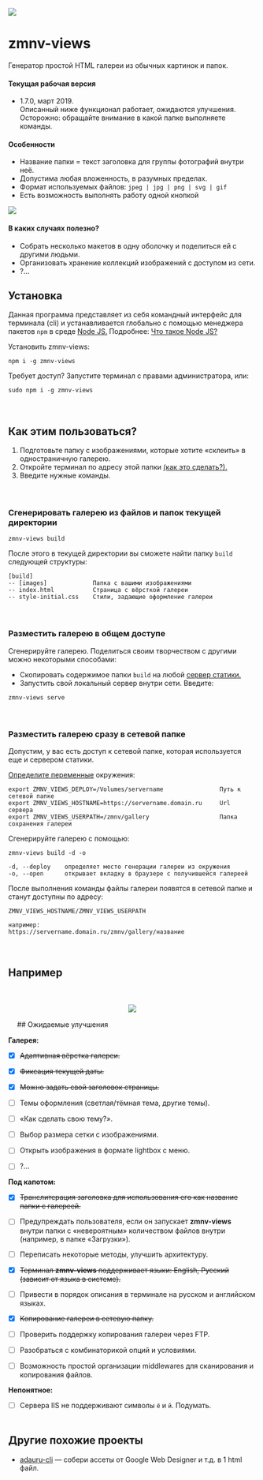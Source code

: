 <p>
    <img src="https://777999.au.ru/zmnv/zmnv-views.svg">
</p>

# zmnv-views

Генератор простой HTML галереи из обычных картинок и папок.

#### Текущая рабочая версия

* 1.7.0, март 2019.   
Описанный ниже функционал работает, ожидаются улучшения.  
Осторожно: обращайте внимание в какой папке выполняете команды.


#### Особенности

* Название папки = текст заголовка для группы фотографий внутри неё.
* Допустима любая вложенность, в разумных пределах.
* Формат используемых файлов: `jpeg | jpg | png | svg | gif`
* Есть возможность выполнять работу одной кнопкой

<p>
    <img src="https://777999.au.ru/zmnv/important/zmnv-views-picture.png">
</p>

#### В каких случаях полезно?

* Собрать несколько макетов в одну оболочку и поделиться ей с другими людьми.
* Организовать хранение коллекций изображений с доступом из сети.
* ?...


## Установка

Данная программа представляет из себя командный интерфейс для терминала (cli) и устанавливается глобально с помощью менеджера пакетов `npm` в среде [Node JS.](https://nodejs.org/) Подробнее: [Что такое Node JS?](https://www.google.com/search?q=%D1%87%D1%82%D0%BE+%D1%82%D0%B0%D0%BA%D0%BE%D0%B5+node+js&oq=%D1%87%D1%82%D0%BE+%D1%82%D0%B0%D0%BA%D0%BE%D0%B5+node+js&aqs=chrome..69i57j0l5.2745j0j7&sourceid=chrome&ie=UTF-8)


Установить zmnv-views:

```
npm i -g zmnv-views
```

Требует доступ? Запустите терминал с правами администратора, или:

```
sudo npm i -g zmnv-views
```

　

## Как этим пользоваться?

1. Подготовьте папку с изображениями, которые хотите «склеить» в одностраничную галерею.
2. Откройте терминал по адресу этой папки [(как это сделать?).](https://www.google.com/search?q=%D0%BA%D0%B0%D0%BA+%D0%BE%D1%82%D0%BA%D1%80%D1%8B%D1%82%D1%8C+%D1%82%D0%B5%D1%80%D0%BC%D0%B8%D0%BD%D0%B0%D0%BB+%D0%B2+%D0%BF%D0%B0%D0%BF%D0%BA%D0%B5&oq=%D0%BA%D0%B0%D0%BA+%D0%BE%D1%82%D0%BA%D1%80%D1%8B%D1%82%D1%8C+%D1%82%D0%B5%D1%80%D0%BC%D0%B8%D0%BD%D0%B0%D0%BB+%D0%B2+%D0%BF%D0%B0%D0%BF%D0%BA%D0%B5&aqs=chrome..69i57j0l4.4240j0j7&sourceid=chrome&ie=UTF-8)
3. Введите нужные команды.

　

### Сгенерировать галерею из файлов и папок текущей директории

```
zmnv-views build
```  

После этого в текущей директории вы сможете найти папку `build` следующей структуры:

```
[build]
-- [images]             Папка с вашими изображениями
-- index.html           Страница с вёрсткой галереи
-- style-initial.css    Стили, задающие оформление галереи
```

　

### Разместить галерею в общем доступе

Сгенерируйте галерею. Поделиться своим творчеством с другими можно некоторыми способами:

* Скопировать содержимое папки `build` на любой [сервер статики.](https://ru.wikipedia.org/wiki/Nginx)
* Запустить свой локальный сервер внутри сети. Введите:


```
zmnv-views serve
```

　

### Разместить галерею сразу в сетевой папке

Допустим, у вас есть доступ к сетевой папке, которая используется еще и сервером статики.

[Определите переменные](https://www.google.com/search?q=%D0%BA%D0%B0%D0%BA+%D0%BE%D0%BF%D1%80%D0%B5%D0%B4%D0%B5%D0%BB%D0%B8%D1%82%D1%8C+%D0%BF%D0%B5%D1%80%D0%B5%D0%BC%D0%B5%D0%BD%D0%BD%D1%8B%D0%B5+%D0%BE%D0%BA%D1%80%D1%83%D0%B6%D0%B5%D0%BD%D0%B8%D1%8F&oq=%D0%BA%D0%B0%D0%BA+%D0%BE%D0%BF%D1%80%D0%B5%D0%B4%D0%B5%D0%BB%D0%B8%D1%82%D1%8C+%D0%BF%D0%B5%D1%80%D0%B5%D0%BC%D0%B5%D0%BD%D0%BD%D1%8B%D0%B5+%D0%BE%D0%BA%D1%80%D1%83%D0%B6%D0%B5%D0%BD%D0%B8%D1%8F&aqs=chrome..69i57.4027j0j1&sourceid=chrome&ie=UTF-8) окружения:

```
export ZMNV_VIEWS_DEPLOY=/Volumes/servername                Путь к сетевой папке
export ZMNV_VIEWS_HOSTNAME=https://servername.domain.ru     Url сервера
export ZMNV_VIEWS_USERPATH=/zmnv/gallery                    Папка сохранения галереи
```

Сгенерируйте галерею с помощью:

```
zmnv-views build -d -o
```
```
-d, --deploy    определяет место генерации галереи из окружения
-o, --open      открывает вкладку в браузере с получившейся галереей
```

После выполнения команды файлы галереи появятся в сетевой папке и станут доступны по адресу: 

```
ZMNV_VIEWS_HOSTNAME/ZMNV_VIEWS_USERPATH

например:
https://servername.domain.ru/zmnv/gallery/название
```

　

## Например
　

<p align="center">
    <img src="https://777999.au.ru/zmnv/important/zmnv-views-example.gif">
</p>
　
## Ожидаемые улучшения

**Галерея:**

* [x] ~~Адаптивная вёрстка галереи.~~
* [x] ~~Фиксация текущей даты.~~
* [x] ~~Можно задать свой заголовок страницы.~~
* [ ] Темы оформления (светлая/тёмная тема, другие темы).
* [ ] «Как сделать свою тему?».
* [ ] Выбор размера сетки с изображениями.
* [ ] Открыть изображения в формате lightbox с меню.
* [ ] ?...


**Под капотом:**

* [x] ~~Транслитерация заголовка для использования его как название папки с галереей.~~
* [ ] Предупреждать пользователя, если он запускает **zmnv-views** внутри папки с «невероятным» количеством файлов внутри (например, в папке «Загрузки»).
* [ ] Переписать некоторые методы, улучшить архитектуру.
* [x] ~~Терминал **zmnv-views** поддерживает языки: English, Русский (зависит от языка в системе).~~
* [ ] Привести в порядок описания в терминале на русском и английском языках.
* [x] ~~Копирование галереи в сетевую папку.~~
* [ ] Проверить поддержку копирования галереи через FTP.
* [ ] Разобраться с комбинаторикой опций и условиями.
* [ ] Возможность простой организации middlewares для сканирования и копирования файлов.


**Непонятное:**

* [ ] Сервера IIS не поддерживают символы `ё` и `й`. Подумать.  
　

## Другие похожие проекты

* [adauru-cli](https://github.com/zmnv/adauru-cli) — собери ассеты от Google Web Designer и т.д. в 1 html файл.
